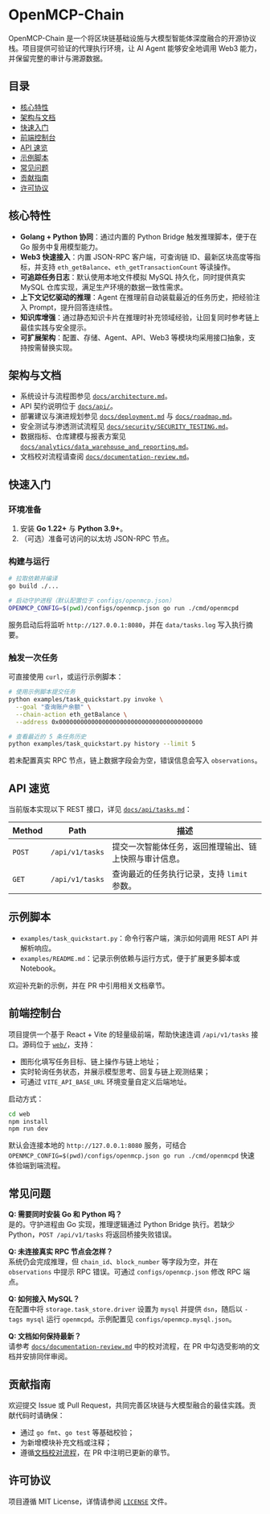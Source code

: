 # OpenMCP-Chain

OpenMCP-Chain 是一个将区块链基础设施与大模型智能体深度融合的开源协议栈。项目提供可验证的代理执行环境，让 AI Agent 能够安全地调用 Web3 能力，并保留完整的审计与溯源数据。

## 目录

- [核心特性](#核心特性)
- [架构与文档](#架构与文档)
- [快速入门](#快速入门)
- [前端控制台](#前端控制台)
- [API 速览](#api-速览)
- [示例脚本](#示例脚本)
- [常见问题](#常见问题)
- [贡献指南](#贡献指南)
- [许可协议](#许可协议)

## 核心特性

- **Golang + Python 协同**：通过内置的 Python Bridge 触发推理脚本，便于在 Go 服务中复用模型能力。
- **Web3 快速接入**：内置 JSON-RPC 客户端，可查询链 ID、最新区块高度等指标，并支持 `eth_getBalance`、`eth_getTransactionCount` 等读操作。
- **可追踪任务日志**：默认使用本地文件模拟 MySQL 持久化，同时提供真实 MySQL 仓库实现，满足生产环境的数据一致性需求。
- **上下文记忆驱动的推理**：Agent 在推理前自动装载最近的任务历史，把经验注入 Prompt，提升回答连续性。
- **知识库增强**：通过静态知识卡片在推理时补充领域经验，让回复同时参考链上最佳实践与安全提示。
- **可扩展架构**：配置、存储、Agent、API、Web3 等模块均采用接口抽象，支持按需替换实现。

## 架构与文档

- 系统设计与流程图参见 [`docs/architecture.md`](docs/architecture.md)。
- API 契约说明位于 [`docs/api/`](docs/api/)。
- 部署建议与演进规划参见 [`docs/deployment.md`](docs/deployment.md) 与 [`docs/roadmap.md`](docs/roadmap.md)。
- 安全测试与渗透测试流程见 [`docs/security/SECURITY_TESTING.md`](docs/security/SECURITY_TESTING.md)。
- 数据指标、仓库建模与报表方案见 [`docs/analytics/data_warehouse_and_reporting.md`](docs/analytics/data_warehouse_and_reporting.md)。
- 文档校对流程请查阅 [`docs/documentation-review.md`](docs/documentation-review.md)。

## 快速入门

### 环境准备

1. 安装 **Go 1.22+** 与 **Python 3.9+**。
2. （可选）准备可访问的以太坊 JSON-RPC 节点。

### 构建与运行

```bash
# 拉取依赖并编译
go build ./...

# 启动守护进程（默认配置位于 configs/openmcp.json）
OPENMCP_CONFIG=$(pwd)/configs/openmcp.json go run ./cmd/openmcpd
```

服务启动后将监听 `http://127.0.0.1:8080`，并在 `data/tasks.log` 写入执行摘要。

### 触发一次任务

可直接使用 `curl`，或运行示例脚本：

```bash
# 使用示例脚本提交任务
python examples/task_quickstart.py invoke \
  --goal "查询账户余额" \
  --chain-action eth_getBalance \
  --address 0x0000000000000000000000000000000000000000

# 查看最近的 5 条任务历史
python examples/task_quickstart.py history --limit 5
```

若未配置真实 RPC 节点，链上数据字段会为空，错误信息会写入 `observations`。

## API 速览

当前版本实现以下 REST 接口，详见 [`docs/api/tasks.md`](docs/api/tasks.md)：

| Method | Path | 描述 |
| --- | --- | --- |
| `POST` | `/api/v1/tasks` | 提交一次智能体任务，返回推理输出、链上快照与审计信息。 |
| `GET` | `/api/v1/tasks` | 查询最近的任务执行记录，支持 `limit` 参数。 |

## 示例脚本

- `examples/task_quickstart.py`：命令行客户端，演示如何调用 REST API 并解析响应。
- `examples/README.md`：记录示例依赖与运行方式，便于扩展更多脚本或 Notebook。

欢迎补充新的示例，并在 PR 中引用相关文档章节。

## 前端控制台

项目提供一个基于 React + Vite 的轻量级前端，帮助快速连调 `/api/v1/tasks` 接口。源码位于 [`web/`](web/README.md)，支持：

- 图形化填写任务目标、链上操作与链上地址；
- 实时轮询任务状态，并展示模型思考、回复与链上观测结果；
- 可通过 `VITE_API_BASE_URL` 环境变量自定义后端地址。

启动方式：

```bash
cd web
npm install
npm run dev
```

默认会连接本地的 `http://127.0.0.1:8080` 服务，可结合 `OPENMCP_CONFIG=$(pwd)/configs/openmcp.json go run ./cmd/openmcpd` 快速体验端到端流程。

## 常见问题

**Q: 需要同时安装 Go 和 Python 吗？**<br>
是的。守护进程由 Go 实现，推理逻辑通过 Python Bridge 执行。若缺少 Python，`POST /api/v1/tasks` 将返回桥接失败错误。

**Q: 未连接真实 RPC 节点会怎样？**<br>
系统仍会完成推理，但 `chain_id`、`block_number` 等字段为空，并在 `observations` 中提示 RPC 错误。可通过 `configs/openmcp.json` 修改 RPC 端点。

**Q: 如何接入 MySQL？**<br>
在配置中将 `storage.task_store.driver` 设置为 `mysql` 并提供 `dsn`，随后以 `-tags mysql` 运行 `openmcpd`。示例配置见 `configs/openmcp.mysql.json`。

**Q: 文档如何保持最新？**<br>
请参考 [`docs/documentation-review.md`](docs/documentation-review.md) 中的校对流程，在 PR 中勾选受影响的文档并安排同伴审阅。

## 贡献指南

欢迎提交 Issue 或 Pull Request，共同完善区块链与大模型融合的最佳实践。贡献代码时请确保：

- 通过 `go fmt`、`go test` 等基础校验；
- 为新增模块补充文档或注释；
- 遵循[文档校对流程](docs/documentation-review.md)，在 PR 中注明已更新的章节。

## 许可协议

项目遵循 MIT License，详情请参阅 [`LICENSE`](LICENSE) 文件。
